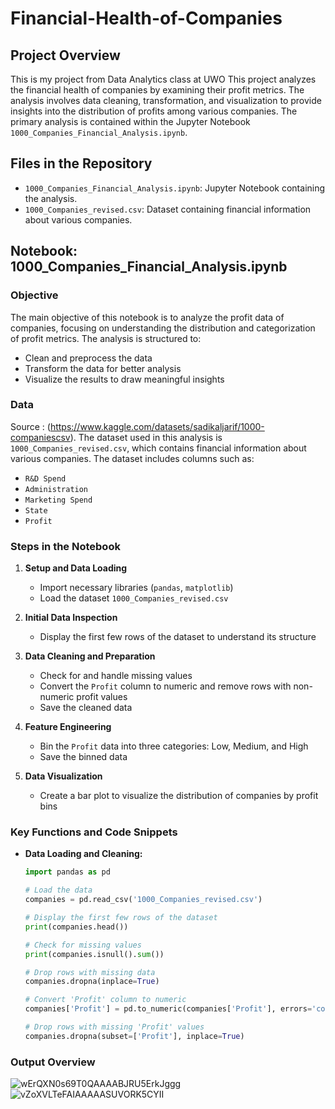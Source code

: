 # Financial-Health-of-Companies

## Project Overview
This is my project from Data Analytics class at UWO
This project analyzes the financial health of companies by examining their profit metrics. The analysis involves data cleaning, transformation, and visualization to provide insights into the distribution of profits among various companies. The primary analysis is contained within the Jupyter Notebook `1000_Companies_Financial_Analysis.ipynb`.

## Files in the Repository

- `1000_Companies_Financial_Analysis.ipynb`: Jupyter Notebook containing the analysis.
- `1000_Companies_revised.csv`: Dataset containing financial information about various companies.

## Notebook: 1000_Companies_Financial_Analysis.ipynb

### Objective

The main objective of this notebook is to analyze the profit data of companies, focusing on understanding the distribution and categorization of profit metrics. The analysis is structured to:
- Clean and preprocess the data
- Transform the data for better analysis
- Visualize the results to draw meaningful insights

### Data
Source : (https://www.kaggle.com/datasets/sadikaljarif/1000-companiescsv).
The dataset used in this analysis is `1000_Companies_revised.csv`, which contains financial information about various companies. The dataset includes columns such as:
- `R&D Spend`
- `Administration`
- `Marketing Spend`
- `State`
- `Profit`

### Steps in the Notebook

1. **Setup and Data Loading**
   - Import necessary libraries (`pandas`, `matplotlib`)
   - Load the dataset `1000_Companies_revised.csv`

2. **Initial Data Inspection**
   - Display the first few rows of the dataset to understand its structure

3. **Data Cleaning and Preparation**
   - Check for and handle missing values
   - Convert the `Profit` column to numeric and remove rows with non-numeric profit values
   - Save the cleaned data

4. **Feature Engineering**
   - Bin the `Profit` data into three categories: Low, Medium, and High
   - Save the binned data

5. **Data Visualization**
   - Create a bar plot to visualize the distribution of companies by profit bins

### Key Functions and Code Snippets

- **Data Loading and Cleaning:**
  ```python
  import pandas as pd

  # Load the data
  companies = pd.read_csv('1000_Companies_revised.csv')

  # Display the first few rows of the dataset
  print(companies.head())

  # Check for missing values
  print(companies.isnull().sum())

  # Drop rows with missing data
  companies.dropna(inplace=True)

  # Convert 'Profit' column to numeric
  companies['Profit'] = pd.to_numeric(companies['Profit'], errors='coerce')

  # Drop rows with missing 'Profit' values
  companies.dropna(subset=['Profit'], inplace=True)

### Output Overview
![wErQXN0s69T0QAAAABJRU5ErkJggg](https://github.com/SilverStarn/Financial-Health-of-Companies/assets/26052478/7c6b195c-258a-49c2-870b-a8e0d6a1d484)
![vZoXVLTeFAIAAAAASUVORK5CYII](https://github.com/SilverStarn/Financial-Health-of-Companies/assets/26052478/ac322206-bca1-45df-9c56-9194ede267d9)

